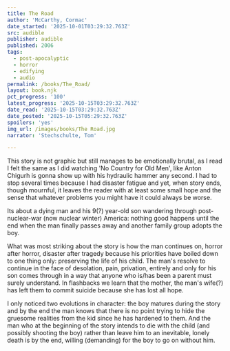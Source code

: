 ```yaml
---
title: The Road
author: 'McCarthy, Cormac'
date_started: '2025-10-01T03:29:32.763Z'
src: audible
publisher: audible
published: 2006
tags:
  - post-apocalyptic
  - horror
  - edifying
  - audio
permalink: /books/The_Road/
layout: book.njk
pct_progress: '100'
latest_progress: '2025-10-15T03:29:32.763Z'
date_read: '2025-10-15T03:29:32.763Z'
date_posted: '2025-10-15T05:29:32.763Z'
spoilers: 'yes'
img_url: /images/books/The Road.jpg
narrator: 'Stechschulte, Tom'

---
```

This story is not graphic but still manages to be emotionally brutal, as I read I felt the same as I did watching 'No Country for Old Men', like Anton Chigurh is gonna show up with his hydraulic hammer any second.  I had to stop several times because I had disaster fatigue and yet, when story ends, though mournful, it leaves the reader with at least some small hope and the sense that whatever problems you might have it could always be worse.

<span class="spoiler">
Its about a dying man and his 9(?) year-old son wandering through post-nuclear-war (now nuclear winter) America: nothing good happens until the end when the man finally passes away and another family group adopts the boy.  

What was most striking about the story is how the man continues on, horror after horror, disaster after tragedy because his priorities have boiled down to one thing only: preserving the life of his child.  The man's resolve to continue in the face of desolation, pain, privation, entirely and only for his son comes through in a way that anyone who is/has been a parent must surely understand.  In flashbacks we learn that the mother, the man's wife(?) has left them to commit suicide because she has lost all hope.

I only noticed two evolutions in character: the boy matures during the story and by the end the man knows that there is no point trying to hide the gruesome realities from the kid since he has hardened to them. And the man who at the beginning of the story intends to die with the child (and possibly shooting the boy) rather than leave him to an inevitable, lonely death is by the end, willing (demanding) for the boy to go on without him. 
</span>

<!-- 
* <span meta="50@2025-10-12T03:06:18.042Z"></span> This story is not graphic but still manages to be emotionally brutal, as I read I feel the same as I did watching 'No Country for Old Men', like Anton Chigurh is gonna show up with his hydraulic hammer any second.  

* <span meta="55@2025-10-13T16:02:14.827Z"></span> They found a lot of food & etc in a bomb shelter but only half way through the book: my dread increaseth.

* <span meta="87.5@2025-10-14T03:29:12.379Z"></span> They reached the (east I assume) coast and just looted an abandoned yacht

* <span meta="88@2025-10-14T18:58:41.038Z"></span> the kid survived an infection but they just saw a boot print in the sand and I had to take a break

* <span meta="99.99@2025-10-15T03:29:32.763Z"></span> Holy Crap its over
-->